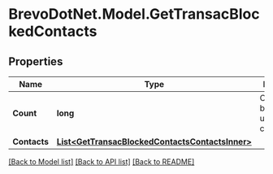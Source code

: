 # BrevoDotNet.Model.GetTransacBlockedContacts

## Properties

Name | Type | Description | Notes
------------ | ------------- | ------------- | -------------
**Count** | **long** | Count of blocked or unsubscribed contact | [optional] 
**Contacts** | [**List&lt;GetTransacBlockedContactsContactsInner&gt;**](GetTransacBlockedContactsContactsInner.md) |  | [optional] 

[[Back to Model list]](../../README.md#documentation-for-models) [[Back to API list]](../../README.md#documentation-for-api-endpoints) [[Back to README]](../../README.md)

